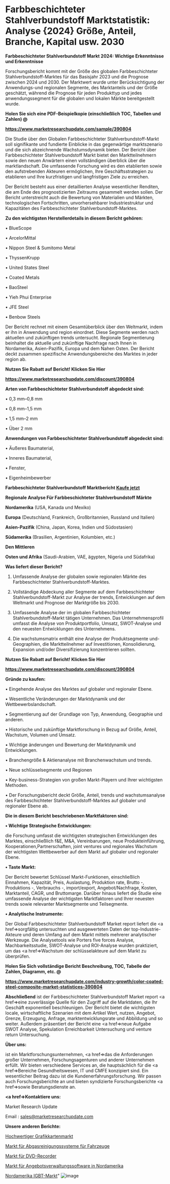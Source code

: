 # Farbbeschichteter Stahlverbundstoff Marktstatistik: Analyse {2024} Größe, Anteil, Branche, Kapital usw. 2030

<strong>Farbbeschichteter Stahlverbundstoff Markt 2024: Wichtige Erkenntnisse und Erkenntnisse</strong>

Forschungsbericht kommt mit der Größe des globalen Farbbeschichteter Stahlverbundstoff-Marktes für das Basisjahr 2023 und die Prognose zwischen 2024 und 2030. Der Marktwert wurde unter Berücksichtigung der Anwendungs-und regionalen Segmente, des Marktanteils und der Größe geschätzt, während die Prognose für jeden Produkttyp und jedes anwendungssegment für die globalen und lokalen Märkte bereitgestellt wurde.



<strong>Holen Sie sich eine PDF-Beispielkopie (einschließlich TOC, Tabellen und Zahlen) @
</strong>

<strong><a href=https://www.marketresearchupdate.com/sample/390804>

<strong>https://www.marketresearchupdate.com/sample/390804</u></font></a></strong></strong>

Die Studie über den Globalen Farbbeschichteter Stahlverbundstoff-Markt soll signifikante und fundierte Einblicke in das gegenwärtige marktszenario und die sich abzeichnende Wachstumsdynamik bieten. Der Bericht über Farbbeschichteter Stahlverbundstoff Markt bietet den Marktteilnehmern sowie den neuen Anwärtern einen vollständigen überblick über die marktlandschaft. Die umfassende Forschung wird es den etablierten sowie den aufstrebenden Akteuren ermöglichen, Ihre Geschäftsstrategien zu etablieren und Ihre kurzfristigen und langfristigen Ziele zu erreichen.

Der Bericht besteht aus einer detaillierten Analyse wesentlicher Renditen, die am Ende des prognostizierten Zeitraums gesammelt werden sollen. Der Bericht unterstreicht auch die Bewertung von Materialien und Märkten, technologischen Fortschritten, unvorhersehbarer Industriestruktur und Kapazitäten des Farbbeschichteter Stahlverbundstoff-Marktes.



<strong>Zu den wichtigsten Herstellerdetails in diesem Bericht gehören:</strong>

• BlueScope

• ArcelorMittal

• Nippon Steel & Sumitomo Metal

• ThyssenKrupp

• United States Steel

• Coated Metals

• BaoSteel

• Yieh Phui Enterprise

• JFE Steel

• Benbow Steels

Der Bericht rechnet mit einem Gesamtüberblick über den Weltmarkt, indem er ihn in Anwendung und region einordnet. Diese Segmente werden nach aktuellen und zukünftigen trends untersucht. Regionale Segmentierung beinhaltet die aktuelle und zukünftige Nachfrage nach Ihnen in Nordamerika, Asien-Pazifik, Europa und dem Nahen Osten. Der Bericht deckt zusammen spezifische Anwendungsbereiche des Marktes in jeder region ab.



<strong>Nutzen Sie Rabatt auf Bericht! Klicken Sie Hier
</strong>

<strong><a href=https://www.marketresearchupdate.com/discount/390804>https://www.marketresearchupdate.com/discount/390804</b></u></font></strong></a>



<strong>Arten von Farbbeschichteter Stahlverbundstoff abgedeckt sind:</strong>

• 0,3 mm–0,8 mm

• 0,8 mm–1,5 mm

• 1,5 mm–2 mm

• Über 2 mm



<strong>Anwendungen von Farbbeschichteter Stahlverbundstoff abgedeckt sind:</strong>

• Äußeres Baumaterial,

• Inneres Baumaterial,

• Fenster,

• Eigenheimbewerber



<strong>Farbbeschichteter Stahlverbundstoff Marktbericht <a href=https://www.marketresearchupdate.com/buynow/390804>Kaufe jetzt</a></strong>



<strong>Regionale Analyse Für Farbbeschichteter Stahlverbundstoff Märkte</strong>



<strong>Nordamerika</strong> (USA, Kanada und Mexiko)



<strong>Europa</strong> (Deutschland, Frankreich, Großbritannien, Russland und Italien)



<strong>Asien-Pazifik</strong> (China, Japan, Korea, Indien und Südostasien)



<strong>Südamerika</strong> (Brasilien, Argentinien, Kolumbien, etc.)



<strong>Den Mittleren</strong> 

<strong>Osten und Afrika</strong> (Saudi-Arabien, VAE, ägypten, Nigeria und Südafrika)



<strong>Was liefert dieser Bericht?</strong>

1. Umfassende Analyse der globalen sowie regionalen Märkte des Farbbeschichteter Stahlverbundstoff-Marktes.

2. Vollständige Abdeckung aller Segmente auf dem Farbbeschichteter Stahlverbundstoff-Markt zur Analyse der trends, Entwicklungen auf dem Weltmarkt und Prognose der Marktgröße bis 2030.

3. Umfassende Analyse der im globalen Farbbeschichteter Stahlverbundstoff-Markt tätigen Unternehmen. Das Unternehmensprofil umfasst die Analyse von Produktportfolio, Umsatz, SWOT-Analyse und den neuesten Entwicklungen des Unternehmens.

4. Die wachstumsmatrix enthält eine Analyse der Produktsegmente und-Geographien, die Marktteilnehmer auf Investitionen, Konsolidierung, Expansion und/oder Diversifizierung konzentrieren sollten.



<strong>Nutzen Sie Rabatt auf Bericht! Klicken Sie Hier
</strong>

<strong><a href=https://www.marketresearchupdate.com/discount/390804>https://www.marketresearchupdate.com/discount/390804</b></u></font></strong></a>



<strong>Gründe zu kaufen:</strong>

• Eingehende Analyse des Marktes auf globaler und regionaler Ebene.

• Wesentliche Veränderungen der Marktdynamik und der Wettbewerbslandschaft.

• Segmentierung auf der Grundlage von Typ, Anwendung, Geographie und anderen.

• Historische und zukünftige Marktforschung in Bezug auf Größe, Anteil, Wachstum, Volumen und Umsatz.

• Wichtige änderungen und Bewertung der Marktdynamik und Entwicklungen.

• Branchengröße &amp; Aktienanalyse mit Branchenwachstum und trends.

• Neue schlüsselsegmente und Regionen

• Key-business-Strategien von großen Markt-Playern und Ihrer wichtigsten Methoden.

• Der Forschungsbericht deckt Größe, Anteil, trends und wachstumsanalyse des Farbbeschichteter Stahlverbundstoff-Marktes auf globaler und regionaler Ebene ab.



<strong>Die in diesem Bericht beschriebenen Marktfaktoren sind:</strong>



<strong>• Wichtige Strategische Entwicklungen:</strong>

die Forschung umfasst die wichtigsten strategischen Entwicklungen des Marktes, einschließlich f&amp;E, M&amp;A, Vereinbarungen, neue Produkteinführung, Kooperationen,Partnerschaften, joint ventures und regionales Wachstum der wichtigsten Wettbewerber auf dem Markt auf globaler und regionaler Ebene.



<strong>• Taste Markt:</strong>

Der Bericht bewertet Schlüssel Markt-Funktionen, einschließlich Einnahmen, Kapazität, Preis, Auslastung, Produktion rate, Brutto -, Produktions -, Verbrauchs -, import/export, Angebot/Nachfrage, Kosten, Marktanteil, CAGR, und Bruttomarge. Darüber hinaus liefert die Studie eine umfassende Analyse der wichtigsten Marktfaktoren und Ihrer neuesten trends sowie relevanter Marktsegmente und Teilsegmente.



<strong>• Analytische Instrumente:</strong>

Der Global Farbbeschichteter Stahlverbundstoff Market report liefert die <a href=>sorgf</a>ältig untersuchten und ausgewerteten Daten der top-Industrie-Akteure und deren Umfang auf dem Markt mittels mehrerer analytischer Werkzeuge. Die Analysetools wie Porters five forces Analyse, Machbarkeitsstudie, SWOT-Analyse und ROI-Analyse wurden praktiziert, um das <a href=>Wachstum</a> der schlüsselakteure auf dem Markt zu überprüfen.



<strong>Holen Sie Sich vollständige Bericht Beschreibung, TOC, Tabelle der Zahlen, Diagramm, etc. @ </strong>

<strong><a href=https://www.marketresearchupdate.com/industry-growth/color-coated-steel-composite-market-statistices-390804>https://www.marketresearchupdate.com/industry-growth/color-coated-steel-composite-market-statistices-390804</a></font></strong>



<strong>Abschließend</strong> ist der Farbbeschichteter Stahlverbundstoff Market report <a href=>eine</a> zuverlässige Quelle für den Zugriff auf die Marktdaten, die Ihr Geschäft exponentiell beschleunigen. Der Bericht bietet die wichtigsten locale, wirtschaftliche Szenarien mit dem Artikel Wert, nutzen, Angebot, Grenze, Erzeugung, Anfrage, marktentwicklungsrate und Abbildung und so weiter. Außerdem präsentiert der Bericht eine <a href=>neue</a> Aufgabe SWOT Analyse, Spekulation Erreichbarkeit Untersuchung und venture return Untersuchung.



<strong>Über uns:</strong>

 ist ein Marktforschungsunternehmen, <a href=>das</a> die Anforderungen großer Unternehmen, Forschungsagenturen und anderer Unternehmen erfüllt. Wir bieten verschiedene Services an, die hauptsächlich für die <a href=>Bereiche</a> Gesundheitswesen, IT und CMFE konzipiert sind. Ein wesentlicher Beitrag dazu ist die Kundenerfahrungsforschung. Wir passen auch Forschungsberichte an und bieten syndizierte Forschungsberichte <a href=>sowie</a> Beratungsdienste an.



<strong><a href=>Kontaktiere uns:</a></strong>

Market Research Update

Email : sales@marketresearchupdate.com



<strong>Unsere anderen Berichte:</strong>

<a href=https://www.linkedin.com/pulse/high-level-graphics-card-market-2023-latest-trending>Hochwertiger Grafikkartenmarkt</a>

<a href=https://www.linkedin.com/pulse/vehicle-exhaust-purification-system-market-size-1f>Markt für Abgasreinigungssysteme für Fahrzeuge</a>

<a href=https://www.linkedin.com/pulse/dvd-recorders-market-outlooks-2023-size-players>Markt für DVD-Recorder</a>

<a href=https://www.linkedin.com/pulse/north-america-quote-management-software-market>Markt für Angebotsverwaltungssoftware in Nordamerika</a>

<a href=https://www.linkedin.com/pulse/north-america-igbt-market-2023-industry-outlook>Nordamerika IGBT-Markt</a>"
![image](https://github.com/Gayatrikarjule/Market-Analysis-361/assets/97346546/87658275-854f-4ef4-9dbf-5d1608d71d13)
